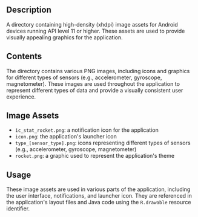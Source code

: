 ## Description

A directory containing high-density (xhdpi) image assets for Android devices running API level 11 or higher. These assets are used to provide visually appealing graphics for the application.


## Contents

The directory contains various PNG images, including icons and graphics for different types of sensors (e.g., accelerometer, gyroscope, magnetometer). These images are used throughout the application to represent different types of data and provide a visually consistent user experience.


## Image Assets

* `ic_stat_rocket.png`: a notification icon for the application
* `icon.png`: the application's launcher icon
* `type_[sensor_type].png`: icons representing different types of sensors (e.g., accelerometer, gyroscope, magnetometer)
* `rocket.png`: a graphic used to represent the application's theme


## Usage

These image assets are used in various parts of the application, including the user interface, notifications, and launcher icon. They are referenced in the application's layout files and Java code using the `R.drawable` resource identifier.




